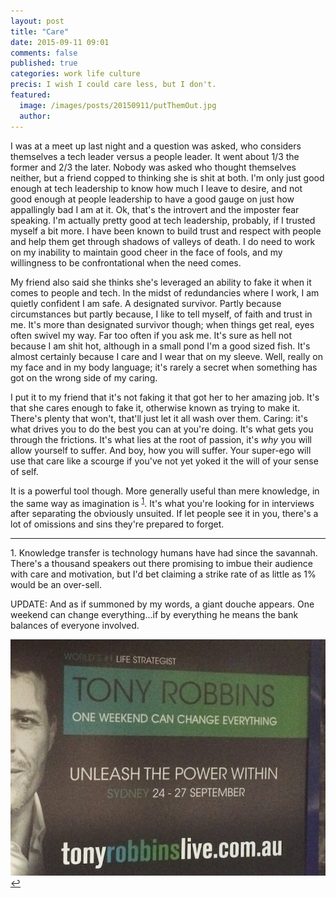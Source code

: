 ```yaml
---
layout: post
title: "Care"
date: 2015-09-11 09:01
comments: false
published: true
categories: work life culture
precis: I wish I could care less, but I don't.
featured:
  image: /images/posts/20150911/putThemOut.jpg
  author:
---
```



I was at a meet up last night and a question was asked, who considers themselves a tech leader versus a people leader. It went about 1/3 the former and 2/3 the later. Nobody was asked who thought themselves neither, but a friend copped to thinking she is shit at both. I'm only just good enough at tech leadership to know how much I leave to desire, and not good enough at people leadership to have a good gauge on just how appallingly bad I am at it. Ok, that's the introvert and the imposter fear speaking. I'm actually pretty good at tech leadership, probably, if I trusted myself a bit more. I have been known to build trust and respect with people and help them get through shadows of valleys of death. I do need to work on my inability to maintain good cheer in the face of fools, and my willingness to be confrontational when the need comes.

My friend also said she thinks she's leveraged an ability to fake it when it comes to people and tech. In the midst of redundancies where I work, I am quietly confident I am safe. A designated survivor. Partly because circumstances but partly because, I like to tell myself, of faith and trust in me. It's more than designated survivor though; when things get real, eyes often swivel my way. Far too often if you ask me. It's sure as hell not because I am shit hot, although in a small pond I'm a good sized fish. It's almost certainly because I care and I wear that on my sleeve. Well, really on my face and in my body language; it's rarely a secret when something has got on the wrong side of my caring.

I put it to my friend that it's not faking it that got her to her amazing job. It's that she cares enough to fake it, otherwise known as trying to make it. There's plenty that won't, that'll just let it all wash over them. Caring: it's what drives you to do the best you can at you're doing. It's what gets you through the frictions. It's what lies at the root of passion, it's *why* you will allow yourself to suffer. And boy, how you will suffer. Your super-ego will use that care like a scourge if you've not yet yoked it the will of your sense of self.

It is a powerful tool though. More generally useful than mere knowledge, in the same way as imagination is <sup><a name="fni1" href="#fn1">1</a></sup>. It's what you're looking for in interviews after separating the obviously unsuited. If let people see it in you, there's a lot of omissions and sins they're prepared to forget.

----

  1.<a name="fn1">&nbsp;</a>Knowledge transfer is technology humans have had since the savannah. There's a thousand speakers out there promising to imbue their audience with care and motivation, but I'd bet claiming a strike rate of as little as 1% would be an over-sell.

  UPDATE: And as if summoned by my words, a giant douche appears. One weekend can change everything...if by everything he means the bank balances of everyone involved.

  ![Tony Robbins is a liar](/images/posts/20150911/awful.jpg)<a href="#fni1">&#8617;</a>
